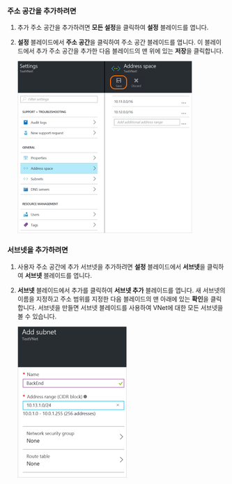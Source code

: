 ### 주소 공간을 추가하려면

1. 추가 주소 공간을 추가하려면 **모든 설정**을 클릭하여 **설정** 블레이드를 엽니다. 

2. **설정** 블레이드에서 **주소 공간**을 클릭하여 주소 공간 블레이드를 엽니다. 이 블레이드에서 추가 주소 공간을 추가한 다음 블레이드의 맨 위에 있는 **저장**을 클릭합니다.

	![주소 공간 추가](./media/vpn-gateway-additional-address-space-include/address400.png)

### 서브넷을 추가하려면 

1. 사용자 주소 공간에 추가 서브넷을 추가하려면 **설정** 블레이드에서 **서브넷**을 클릭하여 **서브넷** 블레이드를 엽니다. 

2. **서브넷** 블레이드에서 추가를 클릭하여 **서브넷 추가** 블레이드를 엽니다. 새 서브넷의 이름을 지정하고 주소 범위를 지정한 다음 블레이드의 맨 아래에 있는 **확인**을 클릭합니다. 서브넷을 만들면 서브넷 블레이드를 사용하여 VNet에 대한 모든 서브넷을 볼 수 있습니다.


	![서브넷 설정](./media/vpn-gateway-additional-address-space-include/addsubnet250.png)

<!---HONumber=AcomDC_0406_2016-->